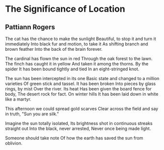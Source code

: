 # The Significance of Location
## Pattiann Rogers
The cat has the chance to make the sunlight
Beautiful, to stop it and turn it immediately
Into black fur and motion, to take it
As shifting branch and brown feather
Into the back of the brain forever.

The cardinal has flown the sun in red
Through the oak forest to the lawn.
The finch has caught it in yellow
And taken it among the thorns. By the spider
It has been bound tightly and tied
In an eight-stringed knot.

The sun has been intercepted in its one
Basic state and changed to a million varieties
Of green stick and tassel. It has been broken
Into pieces by glass rings, by mist
Over the river. Its heat
Has been given the board fence for body,
The desert rock for fact. On winter hills
It has been laid down in white like a martyr.

This afternoon we could spread gold scarves
Clear across the field and say in truth,
"Sun you are silk."

Imagine the sun totally isolated,
Its brightness shot in continuous streaks straight out
Into the black, never arrested,
Never once being made light.

Someone should take note
Of how the earth has saved the sun from oblivion.